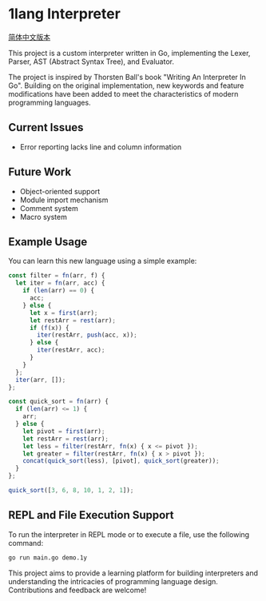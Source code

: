 # 1lang Interpreter

[简体中文版本](README.ZH_CN.md)

This project is a custom interpreter written in Go, implementing the Lexer, Parser, AST (Abstract Syntax Tree), and Evaluator.

The project is inspired by Thorsten Ball's book "Writing An Interpreter In Go". Building on the original implementation, new keywords and feature modifications have been added to meet the characteristics of modern programming languages.

## Current Issues
- Error reporting lacks line and column information

## Future Work
- Object-oriented support
- Module import mechanism
- Comment system
- Macro system

## Example Usage

You can learn this new language using a simple example:

```javascript
const filter = fn(arr, f) {
  let iter = fn(arr, acc) {
    if (len(arr) == 0) {
      acc;
    } else {
      let x = first(arr);
      let restArr = rest(arr);
      if (f(x)) {
        iter(restArr, push(acc, x));
      } else {
        iter(restArr, acc);
      }
    }
  };
  iter(arr, []);
};

const quick_sort = fn(arr) {
  if (len(arr) <= 1) {
    arr;
  } else {
    let pivot = first(arr);
    let restArr = rest(arr);
    let less = filter(restArr, fn(x) { x <= pivot });
    let greater = filter(restArr, fn(x) { x > pivot });
    concat(quick_sort(less), [pivot], quick_sort(greater));
  }
};

quick_sort([3, 6, 8, 10, 1, 2, 1]);
```

## REPL and File Execution Support

To run the interpreter in REPL mode or to execute a file, use the following command:

```bash
go run main.go demo.1y
```

This project aims to provide a learning platform for building interpreters and understanding the intricacies of programming language design. Contributions and feedback are welcome!